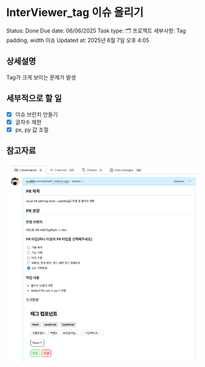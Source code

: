 # InterViewer_tag 이슈 올리기

Status: Done
Due date: 06/06/2025
Task type: 🗂️ 프로젝트
세부사항: Tag padding, width 이슈
Updated at: 2025년 6월 7일 오후 4:05

## 상세설명

Tag가 크게 보이는 문제가 발생

## 세부적으로 할 일

- [x] 이슈 브런치 만들기
- [x] 글자수 제한
- [x] px, py 값 조절

## 참고자료

![Tag이슈.png](img/Tag이슈.png)
